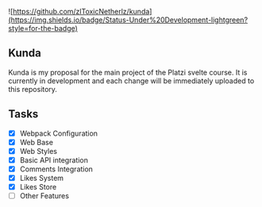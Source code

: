 ![https://github.com/zlToxicNetherlz/kunda](https://img.shields.io/badge/Status-Under%20Development-lightgreen?style=for-the-badge)

## Kunda
Kunda is my proposal for the main project of the Platzi svelte course. It is currently in development and each change will be immediately uploaded to this repository.

## Tasks
- [x] Webpack Configuration
- [x] Web Base
- [x] Web Styles
- [x] Basic API integration
- [x] Comments Integration
- [x] Likes System 
- [x] Likes Store 
- [ ] Other Features 